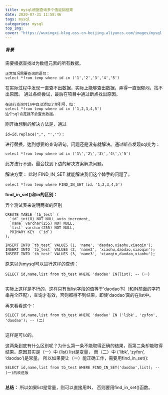 ```yaml
---
title: mysql根据查询多个值返回结果
date: 2020-07-31 11:58:46
tags: mysql
categories: mysql
top_img: 
cover: "https://wuxingxi-blog.oss-cn-beijing.aliyuncs.com/images/mysql.jpeg"
---
```


##### 背景

需要根据查找id为数组元素的所有数据。

```
正常情况需要查询的语句：
select *from temp where id in ('1','2','3','4','5')
```

在实际过程中发现一直查不出数据，实际上能够查出数据，弄得一直很郁闷，找不出原因。
通过各终尝试，最后在项目中通过断点找出原因。

```
在进行查询时in中自动添加了单引号，如：
select *from temp where id in ('1,2,3,4,5')
这个sql肯定就不会查出数据。
```

刚开始想到的解决方法是，通过

```
id=id.replace(",", "','")；
```

进行替换，达到想要的查询语句。问题还是没有就解决。通过断点发现sql变为：

```
select *from temp where id in ('1\','2\','3\','4\',\'5')
```

此方法行不通，最会找到下边的解决方案解决问题。

解决方案：
此时 FIND_IN_SET 就能解决我们这个棘手的问题了。

```
select *from temp where FIND_IN_SET（id，'1,2,3,4,5')
```

**find_in_set()和in的区别：**

弄个测试表来说明两者的区别

```
CREATE TABLE `tb_test` (
  `id` int(8) NOT NULL auto_increment,
  `name` varchar(255) NOT NULL,
  `list` varchar(255) NOT NULL,
  PRIMARY KEY  (`id`)
);

INSERT INTO `tb_test` VALUES (1, 'name', 'daodao,xiaohu,xiaoqin');
INSERT INTO `tb_test` VALUES (2, 'name2', 'xiaohu,daodao,xiaoqin');
INSERT INTO `tb_test` VALUES (3, 'name3', 'xiaoqin,daodao,xiaohu');
```

原来以为mysql可以进行这样的查询：

```
SELECT id,name,list from tb_test WHERE 'daodao' IN(list); -- (一) 
```

![img](data:image/gif;base64,R0lGODdhAQABAPAAAMPDwwAAACwAAAAAAQABAAACAkQBADs=)

实际上这样是不行的，这样只有当list字段的值等于’daodao’时（和IN前面的字符串完全匹配），查询才有效，否则都得不到结果，即使’daodao’真的在list中。

再来看看这个：

```
SELECT id,name,list from tb_test WHERE 'daodao' IN ('libk', 'zyfon', 'daodao'); -- (二)
```

![img](data:image/gif;base64,R0lGODdhAQABAPAAAMPDwwAAACwAAAAAAQABAAACAkQBADs=)

这样是可以的。

这两条到底有什么区别呢？为什么第一条不能取得正确的结果，而第二条却能取得结果。原因其实是（一）中 (list) list是变量， 而（二）中 (‘libk’, ‘zyfon’, ‘daodao’)是常量。
所以如果要让（一）能正确工作，需要用find_in_set():

```
SELECT id,name,list from tb_test WHERE FIND_IN_SET('daodao',list); -- (一)的改进版
```

![img](data:image/gif;base64,R0lGODdhAQABAPAAAMPDwwAAACwAAAAAAQABAAACAkQBADs=)

**总结：**
所以如果list是常量，则可以直接用IN， 否则要用find_in_set()函数。
